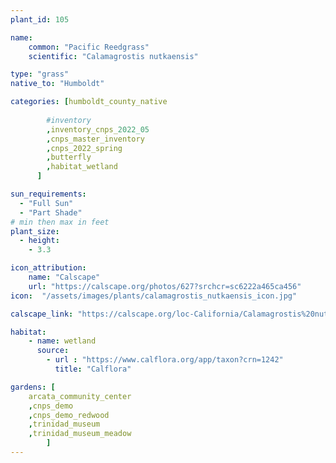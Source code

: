 ```yaml
---
plant_id: 105 

name: 
    common: "Pacific Reedgrass"  
    scientific: "Calamagrostis nutkaensis" 

type: "grass"
native_to: "Humboldt"

categories: [humboldt_county_native
        
        #inventory 
        ,inventory_cnps_2022_05
        ,cnps_master_inventory
        ,cnps_2022_spring
        ,butterfly
        ,habitat_wetland
      ]

sun_requirements:
  - "Full Sun"
  - "Part Shade"
# min then max in feet
plant_size:
  - height: 
    - 3.3

icon_attribution: 
    name: "Calscape"
    url: "https://calscape.org/photos/627?srchcr=sc6222a465ca456"
icon:  "/assets/images/plants/calamagrostis_nutkaensis_icon.jpg"

calscape_link: "https://calscape.org/loc-California/Calamagrostis%20nutkaensis(%20)" 

habitat: 
    - name: wetland
      source: 
        - url : "https://www.calflora.org/app/taxon?crn=1242"
          title: "Calflora"

gardens: [
    arcata_community_center
    ,cnps_demo
    ,cnps_demo_redwood
    ,trinidad_museum
    ,trinidad_museum_meadow
        ]
---
```



